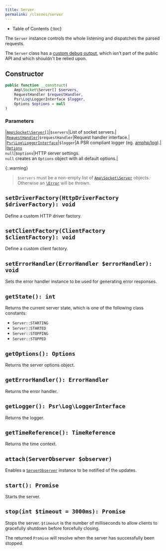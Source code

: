 ```yaml
---
title: Server
permalink: /classes/server
---
```


* Table of Contents
{:toc}

The `Server` instance controls the whole listening and dispatches the parsed requests.

The `Server` class has a [custom debug output](http://php.net/manual/en/language.oop5.magic.php#object.debuginfo), which isn't part of the public API and which shouldn't be relied upon.

## Constructor

```php
public function __construct(
    Amp\Socket\Server[] $servers,
    RequestHandler $requestHandler,
    Psr\Log\LoggerInterface $logger,
    Options $options = null
)
```

### Parameters

|[`Amp\Socket\Server[]`](https://amphp.org/socket/server)|`$servers`|List of socket servers.|
|[`RequestHandler`](request-handler.md)|`$requestHandler`|Request handler interface.|
|[`Psr\Log\LoggerInterface`]()|`$logger`|A PSR compliant logger (eg. [amphp/log](https://github.com/amphp/log)).|
|[`Options`](options.md)<br />`null`|`$options`|HTTP server settings.<br />`null` creates an `Options` object with all default options.|

{:.warning}
> `$servers` must be a non-empty list of [`Amp\Socket\Server`](https://amphp.org/socket/server) objects. Otherwise an [`\Error`](http://php.net/manual/en/class.error.php) will be thrown.

## `setDriverFactory(HttpDriverFactory $driverFactory): void`

Define a custom HTTP driver factory.

## `setClientFactory(ClientFactory $clientFactory): void`

Define a custom client factory.

## `setErrorHandler(ErrorHandler $errorHandler): void`

Sets the error handler instance to be used for generating error responses.

## `getState(): int`

Returns the current server state, which is one of the following class constants:

* `Server::STARTING`
* `Server::STARTED`
* `Server::STOPPING`
* `Server::STOPPED`

## `getOptions(): Options`

Returns the server options object.

## `getErrorHandler(): ErrorHandler`

Returns the error handler.

## `getLogger(): Psr\Log\LoggerInterface`

Returns the logger.

## `getTimeReference(): TimeReference`

Returns the time context.

## `attach(ServerObserver $observer)`

Enables a [`ServerObserver`](server-observer.md) instance to be notified of the updates.

## `start(): Promise`

Starts the server.

## `stop(int $timeout = 3000ms): Promise`

Stops the server. `$timeout` is the number of milliseconds to allow clients to gracefully shutdown before forcefully closing.

The returned `Promise` will resolve when the server has successfully been stopped.
